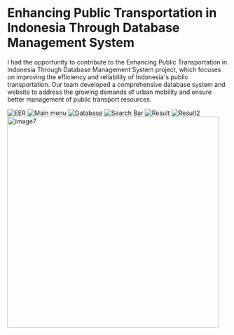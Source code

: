 # Enhancing Public Transportation in Indonesia Through Database Management System

I had the opportunity to contribute to the Enhancing Public Transportation in Indonesia Through Database Management System project, which focuses on improving the efficiency and reliability of Indonesia's public transportation. Our team developed a comprehensive database system and website to address the growing demands of urban mobility and ensure better management of public transport resources.

![EER](https://github.com/user-attachments/assets/0424a339-37c1-4874-96cf-7e3c3fd453af)
![Main menu](https://github.com/user-attachments/assets/634ffdc1-4a0d-4433-9ad5-e76b277a0462)
![Database](https://github.com/user-attachments/assets/dcc3bec9-2cbf-4b15-a9e6-9ed4d1e1a520)
![Search Bar](https://github.com/user-attachments/assets/3ea0e700-3167-401a-a9e0-9c11d42d6081)
![Result](https://github.com/user-attachments/assets/f4d1b85d-387e-4b6c-84e7-4195d1441d00)
![Result2](https://github.com/user-attachments/assets/e606c8d3-0361-450d-97df-4a68217b68cc)
<img width="482" alt="image7" src="https://github.com/user-attachments/assets/384c869d-1023-4a67-9043-4787b2fedcf3">






